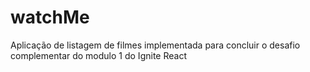 # watchMe
Aplicação de listagem de filmes implementada para concluir o desafio complementar do modulo 1 do Ignite React
